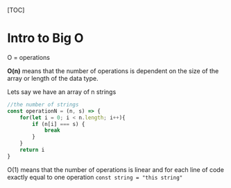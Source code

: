 [TOC]

# Intro to Big O

O = operations

**O(n)** means that the number of operations is dependent on the size of the array or length of the data type.

Lets say we have an array of n strings 

```js
//the number of strings
const operationN = (n, s) => {
	for(let i = 0; i < n.length; i++){
		if (n[i] === s) {
			break
		}
	}
	return i
}
```

O(1) means that the number of operations is linear and for each line of code exactly equal to one operation `const string = "this string"`

